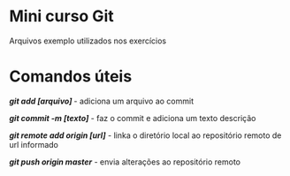 # Mini curso Git

Arquivos exemplo utilizados nos exercícios

# Comandos úteis

   <b><i>git add [arquivo] </i></b>- adiciona um arquivo ao commit

   <b><i>git commit -m [texto]</i></b> - faz o commit e adiciona um texto descrição
  
   <b><i>git remote add origin [url]</i></b> - linka o diretório local ao repositório remoto de url informado
  
   <b><i>git push origin master</i></b> - envia alterações ao repositório remoto
